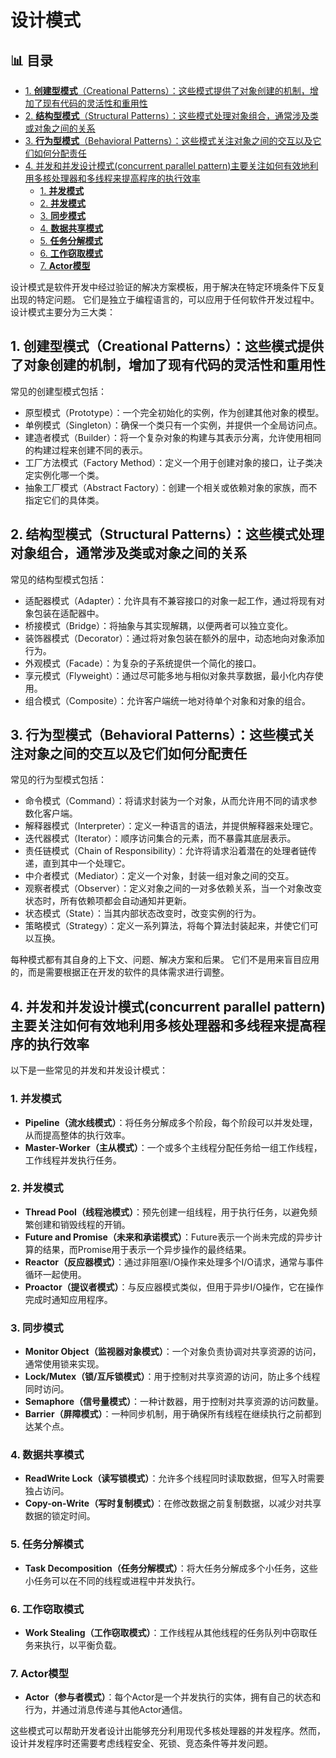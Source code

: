﻿# 设计模式


## 📊 目录

- [1. **创建型模式**（Creational Patterns）：这些模式提供了对象创建的机制，增加了现有代码的灵活性和重用性](#1-创建型模式creational-patterns这些模式提供了对象创建的机制增加了现有代码的灵活性和重用性)
- [2. **结构型模式**（Structural Patterns）：这些模式处理对象组合，通常涉及类或对象之间的关系](#2-结构型模式structural-patterns这些模式处理对象组合通常涉及类或对象之间的关系)
- [3. **行为型模式**（Behavioral Patterns）：这些模式关注对象之间的交互以及它们如何分配责任](#3-行为型模式behavioral-patterns这些模式关注对象之间的交互以及它们如何分配责任)
- [4. 并发和并发设计模式(concurrent parallel pattern)主要关注如何有效地利用多核处理器和多线程来提高程序的执行效率](#4-并发和并发设计模式concurrent-parallel-pattern主要关注如何有效地利用多核处理器和多线程来提高程序的执行效率)
  - [1. **并发模式**](#1-并发模式)
  - [2. **并发模式**](#2-并发模式)
  - [3. **同步模式**](#3-同步模式)
  - [4. **数据共享模式**](#4-数据共享模式)
  - [5. **任务分解模式**](#5-任务分解模式)
  - [6. **工作窃取模式**](#6-工作窃取模式)
  - [7. **Actor模型**](#7-actor模型)


设计模式是软件开发中经过验证的解决方案模板，用于解决在特定环境条件下反复出现的特定问题。
它们是独立于编程语言的，可以应用于任何软件开发过程中。
设计模式主要分为三大类：

## 1. **创建型模式**（Creational Patterns）：这些模式提供了对象创建的机制，增加了现有代码的灵活性和重用性

常见的创建型模式包括：

- 原型模式（Prototype）：一个完全初始化的实例，作为创建其他对象的模型。
- 单例模式（Singleton）：确保一个类只有一个实例，并提供一个全局访问点。
- 建造者模式（Builder）：将一个复杂对象的构建与其表示分离，允许使用相同的构建过程来创建不同的表示。
- 工厂方法模式（Factory Method）：定义一个用于创建对象的接口，让子类决定实例化哪一个类。
- 抽象工厂模式（Abstract Factory）：创建一个相关或依赖对象的家族，而不指定它们的具体类。

## 2. **结构型模式**（Structural Patterns）：这些模式处理对象组合，通常涉及类或对象之间的关系

常见的结构型模式包括：

- 适配器模式（Adapter）：允许具有不兼容接口的对象一起工作，通过将现有对象包装在适配器中。
- 桥接模式（Bridge）：将抽象与其实现解耦，以便两者可以独立变化。
- 装饰器模式（Decorator）：通过将对象包装在额外的层中，动态地向对象添加行为。
- 外观模式（Facade）：为复杂的子系统提供一个简化的接口。
- 享元模式（Flyweight）：通过尽可能多地与相似对象共享数据，最小化内存使用。
- 组合模式（Composite）：允许客户端统一地对待单个对象和对象的组合。

## 3. **行为型模式**（Behavioral Patterns）：这些模式关注对象之间的交互以及它们如何分配责任

常见的行为型模式包括：

- 命令模式（Command）：将请求封装为一个对象，从而允许用不同的请求参数化客户端。
- 解释器模式（Interpreter）：定义一种语言的语法，并提供解释器来处理它。
- 迭代器模式（Iterator）：顺序访问集合的元素，而不暴露其底层表示。
- 责任链模式（Chain of Responsibility）：允许将请求沿着潜在的处理者链传递，直到其中一个处理它。
- 中介者模式（Mediator）：定义一个对象，封装一组对象之间的交互。
- 观察者模式（Observer）：定义对象之间的一对多依赖关系，当一个对象改变状态时，所有依赖项都会自动通知并更新。
- 状态模式（State）：当其内部状态改变时，改变实例的行为。  
- 策略模式（Strategy）：定义一系列算法，将每个算法封装起来，并使它们可以互换。

每种模式都有其自身的上下文、问题、解决方案和后果。
它们不是用来盲目应用的，而是需要根据正在开发的软件的具体需求进行调整。

## 4. 并发和并发设计模式(concurrent parallel pattern)主要关注如何有效地利用多核处理器和多线程来提高程序的执行效率

以下是一些常见的并发和并发设计模式：

### 1. **并发模式**

- **Pipeline（流水线模式）**：将任务分解成多个阶段，每个阶段可以并发处理，从而提高整体的执行效率。
- **Master-Worker（主从模式）**：一个或多个主线程分配任务给一组工作线程，工作线程并发执行任务。

### 2. **并发模式**

- **Thread Pool（线程池模式）**：预先创建一组线程，用于执行任务，以避免频繁创建和销毁线程的开销。
- **Future and Promise（未来和承诺模式）**：Future表示一个尚未完成的异步计算的结果，而Promise用于表示一个异步操作的最终结果。
- **Reactor（反应器模式）**：通过非阻塞I/O操作来处理多个I/O请求，通常与事件循环一起使用。
- **Proactor（提议者模式）**：与反应器模式类似，但用于异步I/O操作，它在操作完成时通知应用程序。

### 3. **同步模式**

- **Monitor Object（监视器对象模式）**：一个对象负责协调对共享资源的访问，通常使用锁来实现。
- **Lock/Mutex（锁/互斥锁模式）**：用于控制对共享资源的访问，防止多个线程同时访问。
- **Semaphore（信号量模式）**：一种计数器，用于控制对共享资源的访问数量。
- **Barrier（屏障模式）**：一种同步机制，用于确保所有线程在继续执行之前都到达某个点。

### 4. **数据共享模式**

- **ReadWrite Lock（读写锁模式）**：允许多个线程同时读取数据，但写入时需要独占访问。
- **Copy-on-Write（写时复制模式）**：在修改数据之前复制数据，以减少对共享数据的锁定时间。

### 5. **任务分解模式**

- **Task Decomposition（任务分解模式）**：将大任务分解成多个小任务，这些小任务可以在不同的线程或进程中并发执行。

### 6. **工作窃取模式**

- **Work Stealing（工作窃取模式）**：工作线程从其他线程的任务队列中窃取任务来执行，以平衡负载。

### 7. **Actor模型**

- **Actor（参与者模式）**：每个Actor是一个并发执行的实体，拥有自己的状态和行为，并通过消息传递与其他Actor通信。

这些模式可以帮助开发者设计出能够充分利用现代多核处理器的并发程序。然而，设计并发程序时还需要考虑线程安全、死锁、竞态条件等并发问题。
